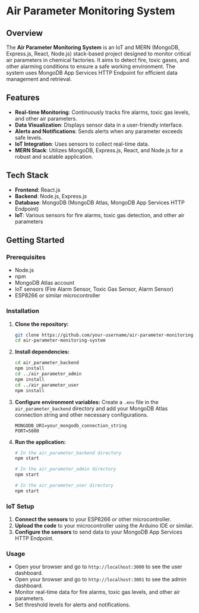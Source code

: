 # Air Parameter Monitoring System

## Overview

The **Air Parameter Monitoring System** is an IoT and MERN (MongoDB, Express.js, React, Node.js) stack-based project designed to monitor critical air parameters in chemical factories. It aims to detect fire, toxic gases, and other alarming conditions to ensure a safe working environment. The system uses MongoDB App Services HTTP Endpoint for efficient data management and retrieval.

## Features

- **Real-time Monitoring**: Continuously tracks fire alarms, toxic gas levels, and other air parameters.
- **Data Visualization**: Displays sensor data in a user-friendly interface.
- **Alerts and Notifications**: Sends alerts when any parameter exceeds safe levels.
- **IoT Integration**: Uses sensors to collect real-time data.
- **MERN Stack**: Utilizes MongoDB, Express.js, React, and Node.js for a robust and scalable application.

## Tech Stack

- **Frontend**: React.js
- **Backend**: Node.js, Express.js
- **Database**: MongoDB (MongoDB Atlas, MongoDB App Services HTTP Endpoint)
- **IoT**: Various sensors for fire alarms, toxic gas detection, and other air parameters

## Getting Started

### Prerequisites

- Node.js
- npm
- MongoDB Atlas account
- IoT sensors (Fire Alarm Sensor, Toxic Gas Sensor, Alarm Sensor)
- ESP8266 or similar microcontroller

### Installation

1. **Clone the repository:**

   ```bash
   git clone https://github.com/your-username/air-parameter-monitoring-system.git
   cd air-parameter-monitoring-system
   ```

2. **Install dependencies:**

   ```bash
   cd air_parameter_backend
   npm install
   cd ../air_parameter_admin
   npm install
   cd ../air_parameter_user
   npm install
   ```

3. **Configure environment variables:**
   Create a `.env` file in the `air_parameter_backend` directory and add your MongoDB Atlas connection string and other necessary configurations.

   ```plaintext
   MONGODB_URI=your_mongodb_connection_string
   PORT=5000
   ```

4. **Run the application:**

   ```bash
   # In the air_parameter_backend directory
   npm start

   # In the air_parameter_admin directory
   npm start

   # In the air_parameter_user directory
   npm start
   ```

### IoT Setup

1. **Connect the sensors** to your ESP8266 or other microcontroller.
2. **Upload the code** to your microcontroller using the Arduino IDE or similar.
3. **Configure the sensors** to send data to your MongoDB App Services HTTP Endpoint.

### Usage

- Open your browser and go to `http://localhost:3000` to see the user dashboard.
- Open your browser and go to `http://localhost:3001` to see the admin dashboard.
- Monitor real-time data for fire alarms, toxic gas levels, and other air parameters.
- Set threshold levels for alerts and notifications.
